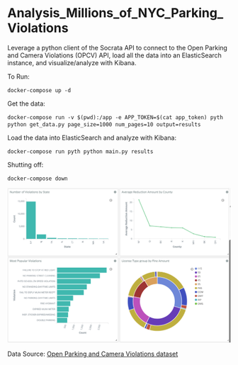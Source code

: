 # Analysis_Millions_of_NYC_Parking_Violations

Leverage a python client of the Socrata API to connect to the Open Parking and Camera Violations (OPCV) API, load all the data into an ElasticSearch instance, and visualize/analyze with Kibana.

To Run:
```
docker-compose up -d
```
Get the data:
```
docker-compose run -v $(pwd):/app -e APP_TOKEN=$(cat app_token) pyth python get_data.py page_size=1000 num_pages=10 output=results
```
Load the data into ElasticSearch and analyze with Kibana:
```
docker-compose run pyth python main.py results
```

Shutting off:
```
docker-compose down
```
![ScreenShot](https://github.com/xianchen2/Analysis_Millions_of_NYC_Parking_Violations/blob/master/%20Kibana%20-%20localhost.png)

Data Source: [Open Parking and Camera Violations dataset](https://dev.socrata.com/foundry/data.cityofnewyork.us/nc67-uf89)
